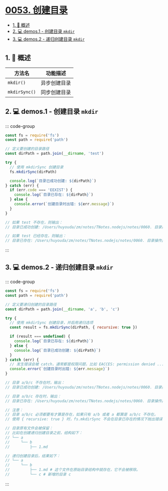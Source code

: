 # [0053. 创建目录](https://github.com/tnotesjs/TNotes.nodejs/tree/main/notes/0053.%20%E5%88%9B%E5%BB%BA%E7%9B%AE%E5%BD%95)

<!-- region:toc -->

- [1. 📝 概述](#1--概述)
- [2. 💻 demos.1 - 创建目录 `mkdir`](#2--demos1---创建目录-mkdir)
- [3. 💻 demos.2 - 递归创建目录 `mkdir`](#3--demos2---递归创建目录-mkdir)

<!-- endregion:toc -->

## 1. 📝 概述

| 方法名        | 功能描述     |
| ------------- | ------------ |
| `mkdir()`     | 异步创建目录 |
| `mkdirSync()` | 同步创建目录 |

## 2. 💻 demos.1 - 创建目录 `mkdir`

::: code-group

```js [1.cjs] {9}
const fs = require('fs')
const path = require('path')

// 定义要创建的目录路径
const dirPath = path.join(__dirname, 'test')

try {
  // 使用 mkdirSync 创建目录
  fs.mkdirSync(dirPath)

  console.log(`目录已成功创建: ${dirPath}`)
} catch (err) {
  if (err.code === 'EEXIST') {
    console.log(`目录已存在: ${dirPath}`)
  } else {
    console.error(`创建目录时出错: ${err.message}`)
  }
}

// 如果 test 不存在，则输出：
// 目录已成功创建: /Users/huyouda/zm/notes/TNotes.nodejs/notes/0060. 目录操作/demos/1/test

// 如果 test 已经存在，则输出：
// 目录已存在: /Users/huyouda/zm/notes/TNotes.nodejs/notes/0060. 目录操作/demos/1/test
```

:::

## 3. 💻 demos.2 - 递归创建目录 `mkdir`

::: code-group

```js [1.cjs] {9}
const fs = require('fs')
const path = require('path')

// 定义要递归创建的目录路径
const dirPath = path.join(__dirname, 'a', 'b', 'c')

try {
  // 使用 mkdirSync 创建目录，并启用递归选项
  const result = fs.mkdirSync(dirPath, { recursive: true })

  if (result === undefined) {
    console.log(`目录已存在: ${dirPath}`)
  } else {
    console.log(`目录已成功创建: ${dirPath}`)
  }
} catch (err) {
  // 发生错误会被 catch，通常都是权限问题，比如 EACCES: permission denied ...
  console.error(`创建目录时出错: ${err.message}`)
}

// 目录 a/b/c 不存在时，输出：
// 目录已成功创建: /Users/huyouda/zm/notes/TNotes.nodejs/notes/0060. 目录操作/demos/2/a/b/c

// 目录 a/b/c 存在时，输出：
// 目录已存在: /Users/huyouda/zm/notes/TNotes.nodejs/notes/0060. 目录操作/demos/2/a/b/c

// 注意：
// 目录 a/b/c 必须都要有才算是存在，如果只有 a/b 或者 a 都算是 a/b/c 不存在。
// 使用 { recursive: true } 时，fs.mkdirSync 不会在目录已存在的情况下抛出错误，而是静默成功（即不会触发异常），并返回 undefined。

// 目录原有文件会被保留：
// 比如在创建递归创建目录之前，结构如下：
// └── a
//     └── b
//         ├── 1.md

// 递归创建目录后，结果如下：
// └── a
//     └── b
//         ├── 1.md # 这个文件在原始目录结构中就存在，它不会被移除。
//         └── c # 新增的目录 c
```

:::
